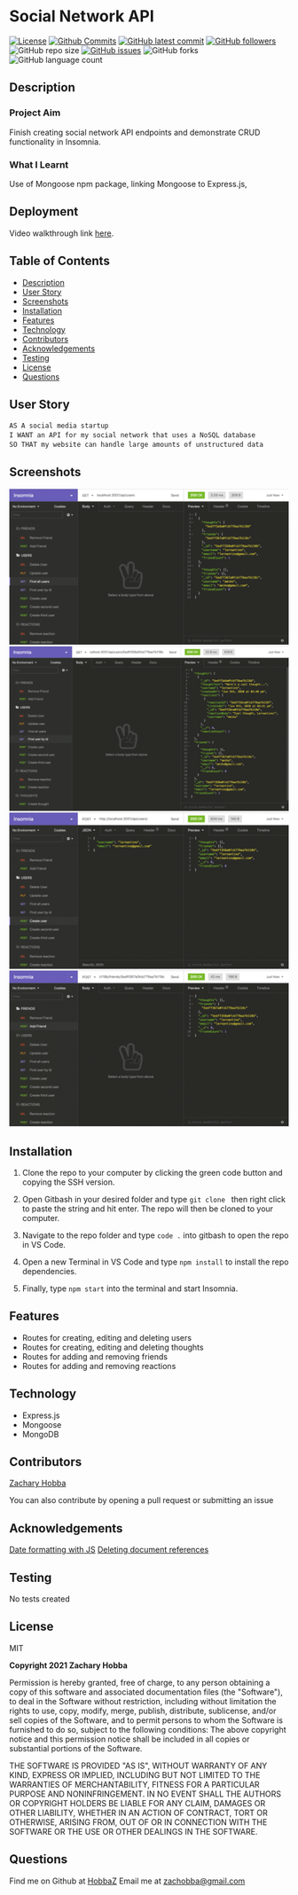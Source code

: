 # Social Network API

[![License](https://img.shields.io/badge/License-MIT-blue.svg)](https://choosealicense.com/licenses/mit/)
[![Github Commits](https://img.shields.io/github/commit-activity/w/HobbaZ/social-network-api)](https://github.com/HobbaZ/social-network-api/commits)
[![GitHub latest commit](https://img.shields.io/github/last-commit/HobbaZ/social-network-api)](https://github.com/HobbaZ/social-network-api/branches)
[![GitHub followers](https://img.shields.io/github/followers/HobbaZ.svg)]()
![GitHub repo size](https://img.shields.io/github/repo-size/HobbaZ/social-network-api)
[![GitHub issues](https://img.shields.io/github/issues/HobbaZ/social-network-api)](https://img.shields.io/github/issues/HobbaZ/social-network-api)
![GitHub forks](https://img.shields.io/github/forks/HobbaZ/social-network-api)
![GitHub language count](https://img.shields.io/github/languages/count/HobbaZ/social-network-api)

## Description
### Project Aim ###
Finish creating social network API endpoints and demonstrate CRUD functionality in Insomnia.

### What I Learnt ###
Use of Mongoose npm package, linking Mongoose to Express.js, 

## Deployment
Video walkthrough link [here](https://youtu.be/bUxzn6Qi3Nw). 


## Table of Contents
- [Description](#description)
- [User Story](#user-story)
- [Screenshots](#screenshots)
- [Installation](#installation)
- [Features](#features)
- [Technology](#technology)
- [Contributors](#contributors)
- [Acknowledgements](#acknowledgements)
- [Testing](#testing)
- [License](#license)
- [Questions](#questions)

## User Story
```md
AS A social media startup
I WANT an API for my social network that uses a NoSQL database
SO THAT my website can handle large amounts of unstructured data
```

## Screenshots
![Example of users endpoint](./assets/images/18-nosql-homework-demo-01.gif)
![Example of thoughts endpoint](./assets/images/18-nosql-homework-demo-02.gif)
![Example of single user endpoint](./assets/images/18-nosql-homework-demo-03.gif)
![Example of friend endpoint](./assets/images/18-nosql-homework-demo-04.gif)

## Installation
1. Clone the repo to your computer by clicking the green code button and copying the SSH version.

2. Open Gitbash in your desired folder and type ```git clone ``` then right click to paste the string and hit enter. The repo will then be cloned to your computer.

3. Navigate to the repo folder and type ```code .``` into gitbash to open the repo in VS Code.

4. Open a new Terminal in VS Code and type ```npm install``` to install the repo dependencies.

5. Finally, type ```npm start``` into the terminal and start Insomnia.

## Features
- Routes for creating, editing and deleting users
- Routes for creating, editing and deleting thoughts
- Routes for adding and removing friends
- Routes for adding and removing reactions

## Technology
- Express.js
- Mongoose
- MongoDB

## Contributors
[Zachary Hobba](https://github.com/HobbaZ)

You can also contribute by opening a pull request or submitting an issue

## Acknowledgements
[Date formatting with JS](https://www.freecodecamp.org/news/javascript-date-now-how-to-get-the-current-date-in-javascript/)
[Deleting document references](https://stackoverflow.com/questions/58200304/mongoose-deleting-document-references)

## Testing
No tests created

## License
MIT

**Copyright 2021 Zachary Hobba**

Permission is hereby granted, free of charge, to any person obtaining a copy of this software and associated documentation files (the "Software"), to deal in the Software without restriction, including without limitation the rights to use, copy, modify, merge, publish, distribute, sublicense, and/or sell copies of the Software, and to permit persons to whom the Software is furnished to do so, subject to the following conditions:
The above copyright notice and this permission notice shall be included in all copies or substantial portions of the Software.
    
THE SOFTWARE IS PROVIDED "AS IS", WITHOUT WARRANTY OF ANY KIND, EXPRESS OR IMPLIED, INCLUDING BUT NOT LIMITED TO THE WARRANTIES OF MERCHANTABILITY, FITNESS FOR A PARTICULAR PURPOSE AND NONINFRINGEMENT. IN NO EVENT SHALL THE AUTHORS OR COPYRIGHT HOLDERS BE LIABLE FOR ANY CLAIM, DAMAGES OR OTHER LIABILITY, WHETHER IN AN ACTION OF CONTRACT, TORT OR OTHERWISE, ARISING FROM, OUT OF OR IN CONNECTION WITH THE SOFTWARE OR THE USE OR OTHER DEALINGS IN THE SOFTWARE.

## Questions
Find me on Github at [HobbaZ](https://github.com/HobbaZ)
Email me at [zachobba@gmail.com](zachobba@gmail.com)